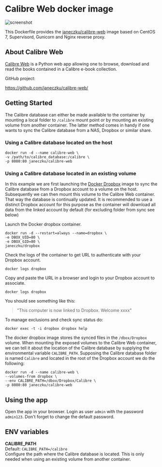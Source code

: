 # Calibre Web docker image

![screenshot](https://raw.githubusercontent.com/janeczku/docker-calibre-web/master/screenshot.png)

This Dockerfile provides the [janeczku/calibre-web](https://registry.hub.docker.com/u/janeczku/calibre-web/) image based on CentOS 7, Supervisord, Gunicorn and Nginx reverse proxy.

## About Calibre Web

[Calibre Web](https://github.com/janeczku/calibre-web/) is a Python web app allowing one to browse, download and read the books contained in a Calibre e-book collection.

GitHub project:

https://github.com/janeczku/calibre-web/

## Getting Started

The Calibre database can either be made available to the container by mounting a local folder to `/calibre` mount point or by mounting an existing volume from another container. The latter method comes in handy if one wants to sync the Calibre database from a NAS, Dropbox or similar share.

### Using a Calibre database located on the host

    docker run -d --name calibre-web \
    -v /path/to/calibre_database:/calibre \
    -p 8080:80 janeczku/calibre-web

### Using a Calibre database located in an existing volume
In this example we are first launching the [Docker Dropbox](https://registry.hub.docker.com/u/janeczku/dropbox/) image to sync the Calibre database from a Dropbox account to a volume on the host. Subsequently we can then mount this volume to the Calibre Web container. That way the database is continually updated. It is recommended to use a distinct Dropbox account for this purpose as the container will download all data from the linked account by default (for excluding folder from sync see below)

Launch the Docker dropbox container.

    docker run -d --restart=always --name=dropbox \
    -e DBOX_UID=80 \
    -e DBOX_GID=80 \
    janeczku/dropbox

Check the logs of the container to get URL to authenticate with your Dropbox account.

	docker logs dropbox

Copy and paste the URL in a browser and login to your Dropbox account to associate.

	docker logs dropbox

You should see something like this:

> "This computer is now linked to Dropbox. Welcome xxxx"

To manage exclusions and check sync status do:

	docker exec -t -i dropbox dropbox help

The docker dropbox image stores the synced files in the `/dbox/Dropbox` volume. When mounting the exposed volumes to the Calibre Web container, we can tell it about the location of the Calibre database by supplying the environmental variable `CALIBRE_PATH`. Supposing the Calibre database folder is named `Calibre` and located in the root of the Dropbox account we do the following:

	docker run -d --name calibre-web \
	--volumes-from dropbox \
	--env CALIBRE_PATH=/dbox/Dropbox/Calibre \
	-p 8080:80 janeczku/calibre-web

## Using the app

Open the app in your browser. Login as user `admin` with the password `admin123`. Don't forget to change the default password.

## ENV variables

**CALIBRE_PATH**  
Default: `CALIBRE_PATH=/calibre`  
Configure the path where the Calibre database is located. This is only needed when using an existing volume from another container.
